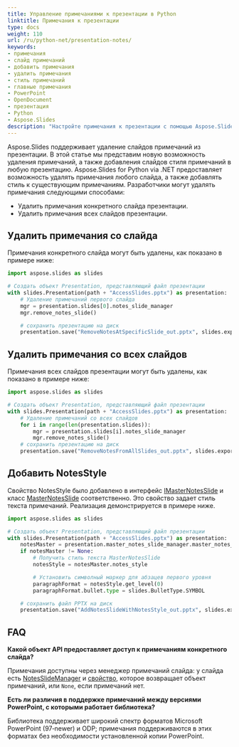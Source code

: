 ```yaml
---
title: Управление примечаниями к презентации в Python
linktitle: Примечания к презентации
type: docs
weight: 110
url: /ru/python-net/presentation-notes/
keywords:
- примечания
- слайд примечаний
- добавить примечания
- удалить примечания
- стиль примечаний
- главные примечания
- PowerPoint
- OpenDocument
- презентация
- Python
- Aspose.Slides
description: "Настройте примечания к презентации с помощью Aspose.Slides for Python via .NET. Беспрепятственно работайте с примечаниями PowerPoint и OpenDocument, повышая свою продуктивность."
---
```


Aspose.Slides поддерживает удаление слайдов примечаний из презентации. В этой статье мы представим новую возможность удаления примечаний, а также добавления слайдов стиля примечаний в любую презентацию. Aspose.Slides for Python via .NET предоставляет возможность удалять примечания любого слайда, а также добавлять стиль к существующим примечаниям. Разработчики могут удалять примечания следующими способами:

- Удалить примечания конкретного слайда презентации.
- Удалить примечания всех слайдов презентации.

## **Удалить примечания со слайда**

Примечания конкретного слайда могут быть удалены, как показано в примере ниже:

```py
import aspose.slides as slides

# Создать объект Presentation, представляющий файл презентации
with slides.Presentation(path + "AccessSlides.pptx") as presentation:
    # Удаление примечаний первого слайда
    mgr = presentation.slides[0].notes_slide_manager
    mgr.remove_notes_slide()

    # сохранить презентацию на диск
    presentation.save("RemoveNotesAtSpecificSlide_out.pptx", slides.export.SaveFormat.PPTX)
```

## **Удалить примечания со всех слайдов**

Примечания всех слайдов презентации могут быть удалены, как показано в примере ниже:

```py
import aspose.slides as slides

# Создать объект Presentation, представляющий файл презентации
with slides.Presentation(path + "AccessSlides.pptx") as presentation:
    # Удаление примечаний со всех слайдов
    for i in range(len(presentation.slides)):
        mgr = presentation.slides[i].notes_slide_manager
        mgr.remove_notes_slide()
    # сохранить презентацию на диск
    presentation.save("RemoveNotesFromAllSlides_out.pptx", slides.export.SaveFormat.PPTX)
```

## **Добавить NotesStyle**

Свойство NotesStyle было добавлено в интерфейс [IMasterNotesSlide](https://reference.aspose.com/slides/python-net/aspose.slides/imasternotesslide/) и класс [MasterNotesSlide](https://reference.aspose.com/slides/python-net/aspose.slides/masternotesslide/) соответственно. Это свойство задает стиль текста примечаний. Реализация демонстрируется в примере ниже.

```py
import aspose.slides as slides

# Создать объект Presentation, представляющий файл презентации
with slides.Presentation(path + "AccessSlides.pptx") as presentation:
    notesMaster = presentation.master_notes_slide_manager.master_notes_slide
    if notesMaster != None:
        # Получить стиль текста MasterNotesSlide
        notesStyle = notesMaster.notes_style

        # Установить символный маркер для абзацев первого уровня
        paragraphFormat = notesStyle.get_level(0)
        paragraphFormat.bullet.type = slides.BulletType.SYMBOL

    # сохранить файл PPTX на диск
    presentation.save("AddNotesSlideWithNotesStyle_out.pptx", slides.export.SaveFormat.PPTX)
```

## **FAQ**

**Какой объект API предоставляет доступ к примечаниям конкретного слайда?**

Примечания доступны через менеджер примечаний слайда: у слайда есть [NotesSlideManager](https://reference.aspose.com/slides/python-net/aspose.slides/notesslidemanager/) и [свойство](https://reference.aspose.com/slides/python-net/aspose.slides/notesslidemanager/notes_slide/), которое возвращает объект примечаний, или `None`, если примечаний нет.

**Есть ли различия в поддержке примечаний между версиями PowerPoint, с которыми работает библиотека?**

Библиотека поддерживает широкий спектр форматов Microsoft PowerPoint (97‑newer) и ODP; примечания поддерживаются в этих форматах без необходимости установленной копии PowerPoint.